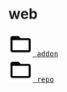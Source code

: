 # web

<pre>
<a href="addon/" width="20px"><img src="mdi/folder-outline.svg"/> addon</a>
<a href="repo/" width="20px"><img src="mdi/folder-outline.svg"/> repo</a>
</pre>
